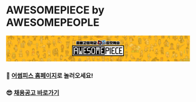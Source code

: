 # AWESOMEPIECE by AWESOMEPEOPLE

![cover](https://github.com/Awesomepiece/.github/blob/main/profile/cover.png)

### 🤗 [어썸피스 홈페이지](https://awesomepiece.com)로 놀러오세요!

### 😎 [채용공고 바로가기](https://recruit.awesomepiece.com/)
